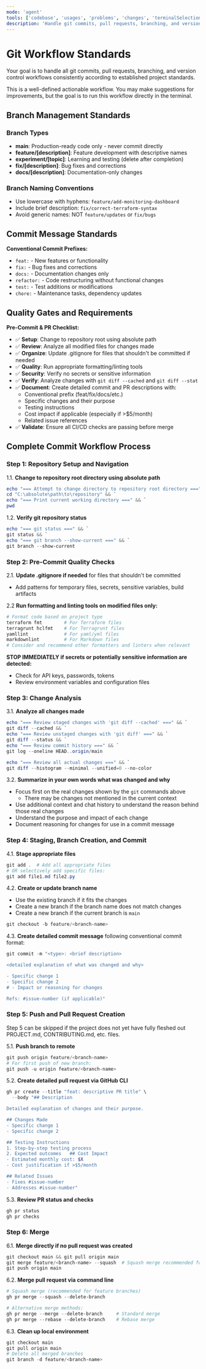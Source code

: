 ```yaml
---
mode: 'agent'
tools: ['codebase', 'usages', 'problems', 'changes', 'terminalSelection', 'terminalLastCommand', 'fetch', 'findTestFiles', 'githubRepo', 'editFiles', 'runCommands', 'search', 'get_syntax_docs', 'mermaid-diagram-validator', 'mermaid-diagram-preview']
description: 'Handle git commits, pull requests, branching, and version control workflows consistently'
---
```


# Git Workflow Standards

Your goal is to handle all git commits, pull requests, branching, and version control workflows consistently according to established project standards.

This is a well-defined actionable workflow. You may make suggestions for improvements, but the goal is to run this workflow directly in the terminal.

## Branch Management Standards

### Branch Types

- **main**: Production-ready code only - never commit directly
- **feature/[description]**: Feature development with descriptive names
- **experiment/[topic]**: Learning and testing (delete after completion)
- **fix/[description]**: Bug fixes and corrections
- **docs/[description]**: Documentation-only changes

### Branch Naming Conventions

- Use lowercase with hyphens: `feature/add-monitoring-dashboard`
- Include brief description: `fix/correct-terraform-syntax`
- Avoid generic names: NOT `feature/updates` or `fix/bugs`

## Commit Message Standards

**Conventional Commit Prefixes:**

- `feat:` - New features or functionality
- `fix:` - Bug fixes and corrections
- `docs:` - Documentation changes only
- `refactor:` - Code restructuring without functional changes
- `test:` - Test additions or modifications
- `chore:` - Maintenance tasks, dependency updates

## Quality Gates and Requirements

**Pre-Commit & PR Checklist:**

- ✅ **Setup**: Change to repository root using absolute path
- ✅ **Review**: Analyze all modified files for changes made
- ✅ **Organize**: Update .gitignore for files that shouldn't be committed if needed
- ✅ **Quality**: Run appropriate formatting/linting tools
- ✅ **Security**: Verify no secrets or sensitive information
- ✅ **Verify**: Analyze changes with `git diff --cached` and `git diff --stat`
- ✅ **Document**: Create detailed commit and PR descriptions with:
  - Conventional prefix (feat/fix/docs/etc.)
  - Specific changes and their purpose
  - Testing instructions
  - Cost impact if applicable (especially if >$5/month)
  - Related issue references
- ✅ **Validate**: Ensure all CI/CD checks are passing before merge


## Complete Commit Workflow Process

### Step 1: Repository Setup and Navigation

1.1. **Change to repository root directory using absolute path**

   ```powershell
   echo "=== Attempt to change directory to repository root directory ===" && `
   cd "C:\absolute\path\to\repository" && `
   echo "=== Print current working directory ===" && `
   pwd
   ```

1.2. **Verify git repository status**

   ```powershell
   echo "=== git status ===" && `
   git status && `
   echo "=== git branch --show-current ===" && `
   git branch --show-current
   ```

### Step 2: Pre-Commit Quality Checks

2.1. **Update .gitignore if needed** for files that shouldn't be committed

   - Add patterns for temporary files, secrets, sensitive variables, build artifacts

2.2 **Run formatting and linting tools on modified files only:**

```powershell
# Format code based on project type
terraform fmt        # For Terraform files
terragrunt hclfmt    # For Terragrunt files
yamllint             # For yaml/yml files
markdownlint         # For Markdown files
# Consider and recommend other formatters and linters when relevant
```

**STOP IMMEDIATELY if secrets or potentially sensitive information are detected:**

- Check for API keys, passwords, tokens
- Review environment variables and configuration files

### Step 3: Change Analysis

3.1. **Analyze all changes made**

   ```powershell
   echo "=== Review staged changes with 'git diff --cached' ===" && `
   git diff --cached && `
   echo "=== Review unstaged changes with 'git diff' ===" && `
   git diff --status && `
   echo "=== Review commit history ===" && `
   git log --oneline HEAD..origin/main

   echo "=== Review all actual changes ===" && `
   git diff --histogram --minimal --unified=0 --no-color
   ```

3.2. **Summarize in your own words what was changed and why**

   - Focus first on the real changes shown by the `git` commands above
     - There may be changes not mentioned in the current context
   - Use additional context and chat history to understand the reason behind those real changes
   - Understand the purpose and impact of each change
   - Document reasoning for changes for use in a commit message

### Step 4: Staging, Branch Creation, and Commit

4.1. **Stage appropriate files**

   ```powershell
   git add .  # Add all appropriate files
   # OR selectively add specific files:
   git add file1.md file2.py
   ```

4.2. **Create or update branch name**

   - Use the existing branch if it fits the changes
   - Create a new branch if the branch name does not match changes
   - Create a new branch if the current branch is `main`

   ```powershell
   git checkout -b feature/<branch-name>
   ```

4.3. **Create detailed commit message** following conventional commit format:

   ```powershell
   git commit -m "<type>: <brief description>

   <detailed explanation of what was changed and why>

   - Specific change 1
   - Specific change 2
   # - Impact or reasoning for changes

   Refs: #issue-number (if applicable)"
   ```

### Step 5: Push and Pull Request Creation

Step 5 can be skipped if the project does not yet have fully fleshed out PROJECT.md, CONTRIBUTING.md, etc. files.

5.1. **Push branch to remote**

   ```powershell
   git push origin feature/<branch-name>
   # For first push of new branch:
   git push -u origin feature/<branch-name>
   ```

5.2. **Create detailed pull request via GitHub CLI**

   ```powershell
   gh pr create --title "feat: descriptive PR title" \
     --body "## Description

   Detailed explanation of changes and their purpose.

   ## Changes Made
   - Specific change 1
   - Specific change 2

   ## Testing Instructions
   1. Step-by-step testing process
   2. Expected outcomes   ## Cost Impact
   - Estimated monthly cost: $X
   - Cost justification if >$5/month

   ## Related Issues
   - Fixes #issue-number
   - Addresses #issue-number"
   ```

5.3. **Review PR status and checks**

   ```powershell
   gh pr status
   gh pr checks
   ```

### Step 6: Merge

6.1. **Merge directly if no pull request was created**
   ```powershell
   git checkout main && git pull origin main
   git merge feature/<branch-name> --squash  # Squash merge recommended for feature branches
   git push origin main
   ```

6.2. **Merge pull request via command line**

   ```powershell
   # Squash merge (recommended for feature branches)
   gh pr merge --squash --delete-branch

   # Alternative merge methods:
   gh pr merge --merge --delete-branch     # Standard merge
   gh pr merge --rebase --delete-branch    # Rebase merge
   ```

6.3. **Clean up local environment**

   ```powershell
   git checkout main
   git pull origin main
   # Delete all merged branches
   git branch -d feature/<branch-name>
   ```

